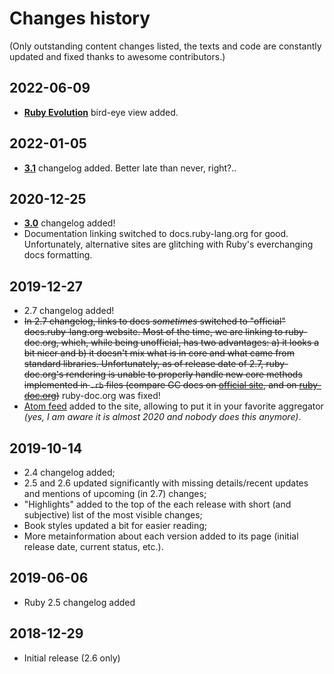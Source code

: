 # Changes history

(Only outstanding content changes listed, the texts and code are constantly updated and fixed thanks to awesome contributors.)

## 2022-06-09

* **[Ruby Evolution](evolution.html)** bird-eye view added.

## 2022-01-05

* **[3.1](3.1.html)** changelog added. Better late than never, right?..

## 2020-12-25

* **[3.0](3.0.html)** changelog added!
* Documentation linking switched to docs.ruby-lang.org for good. Unfortunately, alternative sites are glitching with Ruby's everchanging docs formatting.

## 2019-12-27

* 2.7 changelog added!
* ~~In 2.7 changelog, links to docs _sometimes_ switched to "official" docs.ruby-lang.org website. Most of the time, we are linking to ruby-doc.org, which, while being unofficial, has two advantages: a) it looks a bit nicer and b) it doesn't mix what is in core and what came from standard libraries. Unfortunately, as of release date of 2.7, ruby-doc.org's rendering is unable to properly handle new core methods implemented in `.rb` files (compare GC docs on [official site](https://docs.ruby-lang.org/en/master/GC.html), and on [ruby-doc.org](https://ruby-doc.org/core-2.7.0/GC.html))~~ ruby-doc.org was fixed!
* [Atom feed](feed.xml) added to the site, allowing to put it in your favorite aggregator _(yes, I am aware it is almost 2020 and nobody does this anymore)_.

## 2019-10-14

* 2.4 changelog added;
* 2.5 and 2.6 updated significantly with missing details/recent updates and mentions of upcoming (in 2.7) changes;
* "Highlights" added to the top of the each release with short (and subjective) list of the most visible changes;
* Book styles updated a bit for easier reading;
* More metainformation about each version added to its page (initial release date, current status, etc.).

## 2019-06-06

* Ruby 2.5 changelog added

## 2018-12-29

* Initial release (2.6 only)
